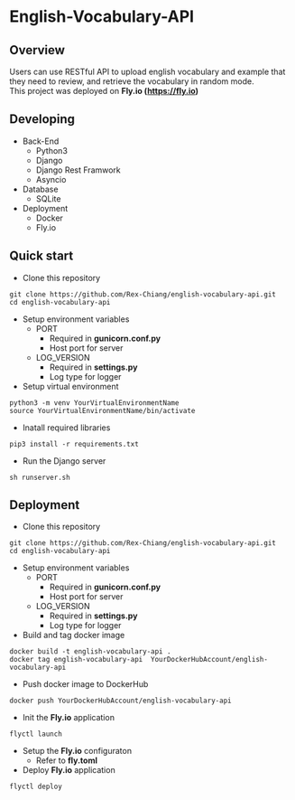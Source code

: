 # English-Vocabulary-API

## Overview
Users can use RESTful API to upload english vocabulary and example that they need to review, and retrieve the vocabulary in random mode.\
This project was deployed on **Fly.io (https://fly.io)**

## Developing
- Back-End
  - Python3
  - Django
  - Django Rest Framwork
  - Asyncio
- Database
  - SQLite
- Deployment
  - Docker
  - Fly.io
  
## Quick start
- Clone this repository
```
git clone https://github.com/Rex-Chiang/english-vocabulary-api.git
cd english-vocabulary-api
```
- Setup environment variables
  - PORT 
      - Required in **gunicorn.conf.py**
      - Host port for server
  - LOG_VERSION
      - Required in **settings.py**
      - Log type for logger
- Setup virtual environment
```
python3 -m venv YourVirtualEnvironmentName
source YourVirtualEnvironmentName/bin/activate
```
- Inatall required libraries
```
pip3 install -r requirements.txt
```
- Run the Django server
```
sh runserver.sh
```

## Deployment
- Clone this repository
```
git clone https://github.com/Rex-Chiang/english-vocabulary-api.git
cd english-vocabulary-api
```
- Setup environment variables
  - PORT 
      - Required in **gunicorn.conf.py**
      - Host port for server
  - LOG_VERSION
      - Required in **settings.py**
      - Log type for logger
- Build and tag docker image
```
docker build -t english-vocabulary-api .
docker tag english-vocabulary-api  YourDockerHubAccount/english-vocabulary-api
```
- Push docker image to DockerHub
```
docker push YourDockerHubAccount/english-vocabulary-api
```
- Init the **Fly.io** application
```
flyctl launch
```
- Setup the **Fly.io** configuraton
  - Refer to **fly.toml**
- Deploy **Fly.io** application
```
flyctl deploy
```
